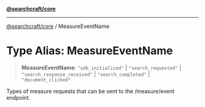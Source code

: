 [**@searchcraft/core**](/reference/sdk/core/README.md)

***

[@searchcraft/core](/reference/sdk/core/globals.md) / MeasureEventName

# Type Alias: MeasureEventName

> **MeasureEventName**: `"sdk_initialized"` \| `"search_requested"` \| `"search_response_received"` \| `"search_completed"` \| `"document_clicked"`

Types of measure requests that can be sent to the /measure/event endpoint.
